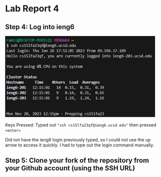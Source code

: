 # **Lab Report 4**

## Step 4: Log into ieng6

![Image](../labreport4-images/labreport4-4.png)

Keys Pressed: Typed out `"ssh cs15lfa23qf@ieng6.ucsd.edu"` then pressed `<enter>`

Did not have the ieng6 login previously typed, so I could not use the up arrow to access it quickly. I had to type out the login command manually.

## Step 5: Clone your fork of the repository from your Github account (using the SSH URL)

